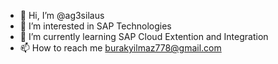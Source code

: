 - 👋 Hi, I’m @ag3silaus
- 👀 I’m interested in SAP Technologies
- 🌱 I’m currently learning SAP Cloud Extention and Integration
- 📫 How to reach me burakyilmaz778@gmail.com

<!---
ag3silaus/ag3silaus is a ✨ special ✨ repository because its `README.md` (this file) appears on your GitHub profile.
You can click the Preview link to take a look at your changes.
--->
